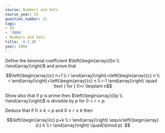 ```yaml
---
course: Numbers and Sets
course_year: IA
question_number: 31
tags:
- IA
- '2006'
- Numbers and Sets
title: '4.I.2E '
year: 2006
---
```



Define the binomial coefficient $\left(\begin{array}{l}n \\ r\end{array}\right)$ and prove that

$$\left(\begin{array}{c}
n+1 \\
r
\end{array}\right)=\left(\begin{array}{c}
n \\
r
\end{array}\right)+\left(\begin{array}{c}
n \\
r-1
\end{array}\right) \quad \text { for } 0<r \leqslant n$$

Show also that if $p$ is prime then $\left(\begin{array}{l}p \\ r\end{array}\right)$ is divisible by $p$ for $0<r<p$.

Deduce that if $0 \leqslant k<p$ and $0 \leqslant r \leqslant k$ then

$$\left(\begin{array}{c}
p+k \\
r
\end{array}\right) \equiv\left(\begin{array}{c}
k \\
r
\end{array}\right) \quad(\bmod p) .$$